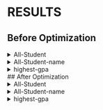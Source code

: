 # RESULTS
## Before Optimization
<details>
  <summary>All-Student</summary>
</details>
<details>
  <summary>All-Student-name</summary>
</details>
<details>
  <summary>highest-gpa</summary>
</details>
## After Optimization
<details>
  <summary>All-Student</summary>
</details>
<details>
  <summary>All-Student-name</summary>
</details>
<details>
  <summary>highest-gpa</summary>
</details>
